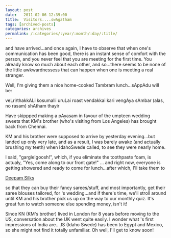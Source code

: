 ```yaml
---
layout: post
date:	2011-02-06 12:39:00
title:  Visitors....swAgatham
tags: [archived-posts]
categories: archives
permalink: /:categories/:year/:month/:day/:title/
---
```

<lj user="idahoswede"> and <lj user="kejn"> have arrived...and once again, I have to observe that when one's communication has been good, there is an instant sense of comfort with the person, and you never feel that you are meeting for the first time. You already know so much about each other, and so...there seems to be none of the little awkwardnessess that can happen when one is meeting a real stranger.

Well, I'm giving them a nice home-cooked Tambram lunch...sAppAdu will be:

veLri/thakkALi kosumalli
uruLai roast
vendakkai kari
vengAya sAmbar
(alas, no rasam)
shAtham
thayir
 
Have skippped making a pAyasam in favour of the umpteen wedding sweets that KM's brother (who's visiting from Los Angeles)  has brought back from Chennai.

KM and his brother were supposed to arrive by yesterday evening...but landed up only very late, and as a result, I was barely awake (and actually brushing my teeth) when IdahoSwede called, to see they were nearly home. 

I said, "gargle!goosh!", which, if you eliminate the toothpaste foam, is actualy, "Yes, come along to our front gate!" ... and right now, everyone is getting showered and ready to come for lunch...after which, I'll take them to 

<a href="http://www.deepam.com/jaynagar_store.aspx"> Deepam Silks </a>

so that they can buy their fancy sarees/stuff, and most importantly, get their saree blouses tailored, for <lj user="Yathin">'s wedding...and if there's time, we'll stroll around until KM and his brother pick us up on the way to our monthly quiz. It's great fun to watch someone else spending money, isn't it!

Since KN (KM's brother) lived in London for 8 years before moving to the US, conversation about the UK went quite easily. I wonder what <lj user="kejn">'s first impressions of India are....IS (Idaho Swede) has been to Egypt and Mexico, so she might not find it totally unfamiliar. Oh well, I'll get to know soon!
